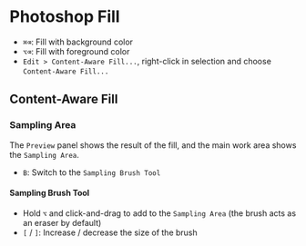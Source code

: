 # Photoshop Fill

- `⌘⌫`: Fill with background color
- `⌥⌫`: Fill with foreground color
- `Edit > Content-Aware Fill...`, right-click in selection and choose `Content-Aware Fill...`

## Content-Aware Fill

### Sampling Area

The `Preview` panel shows the result of the fill, and the main work area shows the `Sampling Area`.

- `B`: Switch to the `Sampling Brush Tool`

#### Sampling Brush Tool

- Hold `⌥` and click-and-drag to add to the `Sampling Area` (the brush acts as an eraser by default)
- `[` / `]`: Increase / decrease the size of the brush
